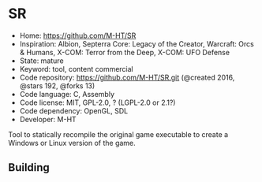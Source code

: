 # SR

- Home: https://github.com/M-HT/SR
- Inspiration: Albion, Septerra Core: Legacy of the Creator, Warcraft: Orcs & Humans, X-COM: Terror from the Deep, X-COM: UFO Defense
- State: mature
- Keyword: tool, content commercial
- Code repository: https://github.com/M-HT/SR.git (@created 2016, @stars 192, @forks 13)
- Code language: C, Assembly
- Code license: MIT, GPL-2.0, ? (LGPL-2.0 or 2.1?)
- Code dependency: OpenGL, SDL
- Developer: M-HT

Tool to statically recompile the original game executable to create a Windows or Linux version of the game.

## Building
